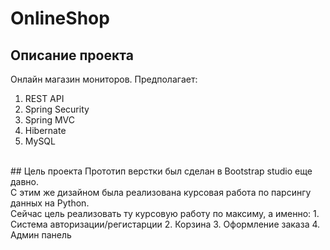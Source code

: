 # OnlineShop

## Описание проекта
Онлайн магазин мониторов. Предполагает: <br> 
1. REST API
2. Spring Security
3. Spring MVC
4. Hibernate
5. MySQL
<br>
## Цель проекта
Прототип верстки был сделан в Bootstrap studio еще давно. <br>
С этим же дизайном была реализована курсовая работа по парсингу данных на Python. <br>
Сейчас цель реализовать ту курсовую работу по максиму, а именно:
1. Система авторизации/регистарции
2. Корзина
3. Оформление заказа
4. Админ панель
